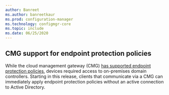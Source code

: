 ```yaml
---
author: Banreet
ms.author: banreetkaur
ms.prod: configuration-manager
ms.technology: configmgr-core
ms.topic: include
ms.date: 06/25/2020
---
```


## <a name="bkmk_epcmg"></a> CMG support for endpoint protection policies

<!--4773948-->

While the cloud management gateway (CMG) [has supported endpoint protection policies](../../../../clients/manage/cmg/supported-configurations.md#bkmk_note1), devices required access to on-premises domain controllers.<!-- 4350561 --> Starting in this release, clients that communicate via a CMG can immediately apply endpoint protection policies without an active connection to Active Directory.
